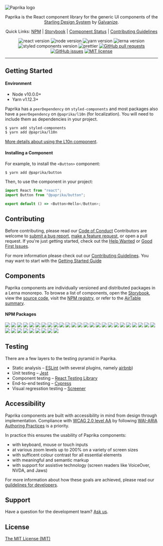![Paprika logo](https://user-images.githubusercontent.com/10501940/52080175-07327400-254c-11e9-9748-7a00f93a13a8.png)

<p align="center">Paprika is the React component library for the generic UI components of the <a href="https://design.wegalvanize.com/">Starling Design System</a> by <a href="https://www.wegalvanize.com/">Galvanize</a>.</p>
<p align="center">
  Quick Links: 
  <a href="https://www.npmjs.com/org/paprika">NPM</a> |
  <a href="https://paprika.highbond.com/">Storybook</a> |
  <a href="https://airtable.com/shrkJwkvtbgc3FT22">Component Status</a> |
  <a href="https://github.com/acl-services/paprika/wiki">Contributing Guidelines</a>
</p>
<p align="center">
  <img alt="react version" src="https://img.shields.io/badge/react-v16.8.2-green.svg">
  <img alt="node version" src="https://img.shields.io/badge/node-v10.0.0%2B-brightgreen.svg">
  <img alt="yarn version" src="https://img.shields.io/badge/yarn-v1.12.3%2B-yellowgreen.svg">
  <img alt="lerna version" src="https://img.shields.io/badge/lerna-v3.13.0-blue.svg">
  <img alt="styled components version" src="https://img.shields.io/badge/styled--components-4.2.0-yellow">
  <img alt="prettier" src="https://img.shields.io/badge/codestyle-prettier-%23ff69b4">
  <a href="https://github.com/acl-services/paprika/pulls"><img alt="GitHub pull requests" src="https://img.shields.io/github/issues-pr/acl-services/paprika"></a>
  <a href="https://github.com/acl-services/paprika/issues"><img alt="GitHub issues" src="https://img.shields.io/github/issues/acl-services/paprika"></a>
  <a href="https://github.com/acl-services/paprika/blob/master/LICENSE"><img alt="MIT license" src="https://img.shields.io/github/license/acl-services/paprika"></a>
</p>

---

## Getting Started

#### Environment

- Node v10.0.0+
- Yarn v1.12.3+

Paprika has a `peerDependency` on `styled-components` and most packages also have a `peerDependency` on `@paprika/l10n` (for localization).
You will need to include them as dependencies in your project.

```sh
$ yarn add styled-components
$ yarn add @paprika/l10n
```

[More details about using the L10n component](https://github.com/acl-services/paprika/blob/master/packages/L10n/README.md).

#### Installing a Component

For example, to install the `<Button>` component:

```sh
$ yarn add @paprika/button
```

Then, to use the component in your project:

```js
import React from "react";
import Button from "@paprika/button";

export default () => <Button>Hello</Button>;
```

## Contributing

Before contributing, please read our [Code of Conduct](https://github.com/acl-services/paprika/blob/master/CODE_OF_CONDUCT.md)
Contributors are welcome to [submit a bug report](https://github.com/acl-services/paprika/issues/new?assignees=&labels=Bug+%F0%9F%90%9B&template=bug_report.md),
[make a feature request](https://github.com/acl-services/paprika/issues/new?assignees=&labels=Feature+request+%F0%9F%92%A1&template=feature_request.md),
or open a pull request.
If you're just getting started, check out the [Help Wanted](https://github.com/acl-services/paprika/issues?q=is%3Aissue+is%3Aopen+label%3A%22Help+Wanted%22) or [Good First Issues](https://github.com/acl-services/paprika/issues?q=is%3Aissue+is%3Aopen+label%3A%22Good+First+Issue%22).

For more information please check out our [Contributing Guidelines](https://github.com/acl-services/paprika/wiki/Contributing-Guidelines). You may want to start with the [Getting Started Guide](https://github.com/acl-services/paprika/wiki/Getting-Started)

## Components

Paprika components are individually versioned and distributed packages in a Lerna monorepo.
To browse a list of components, open the [Storybook](https://paprika.highbond.com/),
view the [source code](https://github.com/acl-services/paprika/tree/master/packages),
visit the [NPM registry](https://www.npmjs.com/org/paprika),
or refer to the [AirTable summary](https://airtable.com/shrkJwkvtbgc3FT22).

#### NPM Packages

<a href="https://www.npmjs.com/package/@paprika/button"><img src="https://img.shields.io/npm/v/@paprika/button?label=Button" /></a>
<a href="https://www.npmjs.com/package/@paprika/checkbox"><img src="https://img.shields.io/npm/v/@paprika/checkbox?label=Checkbox" /></a>
<a href="https://www.npmjs.com/package/@paprika/collapsible"><img src="https://img.shields.io/npm/v/@paprika/collapsible?label=Collapsible" /></a>
<a href="https://www.npmjs.com/package/@paprika/collapsible-checklists"><img src="https://img.shields.io/npm/v/@paprika/collapsible-checklists?label=CollapsibleChecklists" /></a>
<a href="https://www.npmjs.com/package/@paprika/collapsible-text"><img src="https://img.shields.io/npm/v/@paprika/collapsible-text?label=CollapsibleText" /></a>
<a href="https://www.npmjs.com/package/@paprika/confirmation"><img src="https://img.shields.io/npm/v/@paprika/confirmation?label=Confirmation" /></a>
<a href="https://www.npmjs.com/package/@paprika/counter"><img src="https://img.shields.io/npm/v/@paprika/counter?label=Counter" /></a>
<a href="https://www.npmjs.com/package/@paprika/date-picker"><img src="https://img.shields.io/npm/v/@paprika/date-picker?label=DatePicker" /></a>
<a href="https://www.npmjs.com/package/@paprika/dropdown-menu"><img src="https://img.shields.io/npm/v/@paprika/dropdown-menu?label=DropdownMenu" /></a>
<a href="https://www.npmjs.com/package/@paprika/form-element"><img src="https://img.shields.io/npm/v/@paprika/form-element?label=FormElement" /></a>
<a href="https://www.npmjs.com/package/@paprika/guard"><img src="https://img.shields.io/npm/v/@paprika/guard?label=Guard" /></a>
<a href="https://www.npmjs.com/package/@paprika/heading"><img src="https://img.shields.io/npm/v/@paprika/heading?label=Heading" /></a>
<a href="https://www.npmjs.com/package/@paprika/helpers"><img src="https://img.shields.io/npm/v/@paprika/helpers?label=helpers" /></a>
<a href="https://www.npmjs.com/package/@paprika/icon"><img src="https://img.shields.io/npm/v/@paprika/icon?label=Icon" /></a>
<a href="https://www.npmjs.com/package/@paprika/input"><img src="https://img.shields.io/npm/v/@paprika/input?label=Input" /></a>
<a href="https://www.npmjs.com/package/@paprika/l10n"><img src="https://img.shields.io/npm/v/@paprika/l10n?label=L10n" /></a>
<a href="https://www.npmjs.com/package/@paprika/listbox"><img src="https://img.shields.io/npm/v/@paprika/listbox?label=ListBox" /></a>
<a href="https://www.npmjs.com/package/@paprika/listbox-browser"><img src="https://img.shields.io/npm/v/@paprika/listbox-browser?label=ListBox" /></a>
<a href="https://www.npmjs.com/package/@paprika/pill"><img src="https://img.shields.io/npm/v/@paprika/pill?label=Pill" /></a>
<a href="https://www.npmjs.com/package/@paprika/popover"><img src="https://img.shields.io/npm/v/@paprika/popover?label=Popover" /></a>
<a href="https://www.npmjs.com/package/@paprika/progress-accordion"><img src="https://img.shields.io/npm/v/@paprika/progress-accordion?label=ProgressAccordion" /></a>
<a href="https://www.npmjs.com/package/@paprika/raw-button"><img src="https://img.shields.io/npm/v/@paprika/raw-button?label=RawButton" /></a>
<a href="https://www.npmjs.com/package/@paprika/select"><img src="https://img.shields.io/npm/v/@paprika/select?label=Select" /></a>
<a href="https://www.npmjs.com/package/@paprika/sidepanel"><img src="https://img.shields.io/npm/v/@paprika/sidepanel?label=SidePanel" /></a>
<a href="https://www.npmjs.com/package/@paprika/sortable"><img src="https://img.shields.io/npm/v/@paprika/sortable?label=Sortable" /></a>
<a href="https://www.npmjs.com/package/@paprika/spinner"><img src="https://img.shields.io/npm/v/@paprika/spinner?label=Spinner" /></a>
<a href="https://www.npmjs.com/package/@paprika/stylers"><img src="https://img.shields.io/npm/v/@paprika/stylers?label=stylers" /></a>
<a href="https://www.npmjs.com/package/@paprika/switch"><img src="https://img.shields.io/npm/v/@paprika/switch?label=Switch" /></a>
<a href="https://www.npmjs.com/package/@paprika/tabs"><img src="https://img.shields.io/npm/v/@paprika/tabs?label=Tabs" /></a>
<a href="https://www.npmjs.com/package/@paprika/takeover"><img src="https://img.shields.io/npm/v/@paprika/takeover?label=Takeover" /></a>
<a href="https://www.npmjs.com/package/@paprika/textarea"><img src="https://img.shields.io/npm/v/@paprika/textarea?label=Textarea" /></a>
<a href="https://www.npmjs.com/package/@paprika/toast"><img src="https://img.shields.io/npm/v/@paprika/toast?label=Toast" /></a>
<a href="https://www.npmjs.com/package/@paprika/tokens"><img src="https://img.shields.io/npm/v/@paprika/tokens?label=tokens" /></a>
<a href="https://www.npmjs.com/package/@paprika/uploader"><img src="https://img.shields.io/npm/v/@paprika/uploader?label=Uploader" /></a>

## Testing

There are a few layers to the testing pyramid in Paprika.

- Static analysis – [ESLint](https://eslint.org/) (with several plugins, namely [airbnb](https://www.npmjs.com/package/eslint-config-airbnb))
- Unit testing – [Jest](https://jestjs.io/)
- Component testing – [React Testing Library](https://testing-library.com/docs/react-testing-library/intro)
- End-to-end testing – [Cypress](https://testing-library.com/docs/react-testing-library/intro)
- Visual regresstion testing – [Screener](https://screener.io/)

## Accessibility

Paprika components are built with accessibility in mind from design through implementation.
Compliance with [WCAG 2.0 level AA](https://www.w3.org/TR/WCAG20/)
by following [WAI-ARIA Authoring Practices](https://www.w3.org/TR/wai-aria-practices/)
is a priority.

In practice this ensures the usability of Paprika components:

- with keyboard, mouse or touch inputs
- at various zoom levels up to 200% on a variety of screen sizes
- with sufficent colour contrast for all essential elements
- with meaningful and semantic markup
- with support for assistive technology (screen readers like VoiceOver, NVDA, and Jaws)

For more information about how these goals are achieved, please read our [guildelines for developers](https://design.wegalvanize.com/p/guidelines/accessibility#guidelines-for-developers-tab-3).

## Support

Have a question for the development team? [Ask us](https://github.com/acl-services/paprika/issues/new?assignees=&labels=Help+wanted+%E2%9D%93&template=help_wanted.md).

## License

[The MIT License (MIT)](https://github.com/acl-services/paprika/blob/master/LICENSE)
